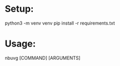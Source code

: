 # Setup:

python3 -m venv venv
pip install -r requirements.txt

# Usage:

nbuvg [COMMAND] [ARGUMENTS]

